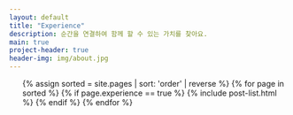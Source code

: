 ```yaml
---
layout: default
title: "Experience"
description: 순간을 연결하여 함께 할 수 있는 가치를 찾아요.
main: true
project-header: true
header-img: img/about.jpg
---
```


<ul class="catalogue">
{% assign sorted = site.pages | sort: 'order' | reverse %}
{% for page in sorted %}
{% if page.experience == true %}
{% include post-list.html %}
{% endif %}
{% endfor %}
</ul>

